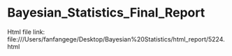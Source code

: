 # Bayesian_Statistics_Final_Report
Html file link: file:///Users/fanfangege/Desktop/Bayesian%20Statistics/html_report/5224.html
